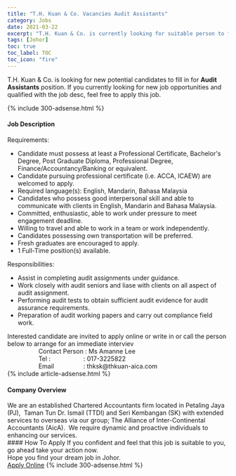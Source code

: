 ```yaml
---
title: "T.H. Kuan & Co. Vacancies Audit Assistants" 
category: Jobs 
date: 2021-03-22 
excerpt: "T.H. Kuan & Co. is currently looking for suitable person to fill in the Audit Assistants which based in Johor" 
tags: [Johor] 
toc: true 
toc_label: TOC 
toc_icon: "fire" 
--- 
```


<p>T.H. Kuan & Co. is looking for new potential candidates to fill in for <b>Audit Assistants</b> position. If you currently looking for new job opportunities and qualified with the job desc, feel free to apply this job.
</p>{% include 300-adsense.html %} 
<div><div><h4>Job Description</h4></div><div><div><span><div><div>Requirements:</div><ul><li>Candidate must possess at least a Professional Certificate, Bachelor's Degree, Post Graduate Diploma, Professional Degree, Finance/Accountancy/Banking or equivalent.</li><li>Candidate pursuing professional certificate (i.e. ACCA, ICAEW) are welcomed to apply.</li><li>Required language(s): English, Mandarin, Bahasa Malaysia</li><li>Candidates who possess good interpersonal skill and able to communicate with clients in English, Mandarin and Bahasa Malaysia.</li><li>Committed, enthusiastic, able to work under pressure to meet engagement deadline.</li><li>Willing to travel and able to work in a team or work independently.</li><li>Candidates possessing own transportation will be preferred.</li><li>Fresh graduates are encouraged to apply.</li><li>1 Full-Time position(s) available.</li></ul><div>Responsibilities:</div><ul><li>Assist in completing audit assignments under guidance.</li><li>Work closely with audit seniors and liase with clients on all aspect of audit assignment.</li><li>Performing audit tests to obtain sufficient audit evidence for audit assurance requirements.</li><li>Preparation of audit working papers and carry out compliance field work.</li></ul><div>Interested candidate are invited to apply online or write in or call the person below to arrange for an immediate interviev</div><div>&#160; &#160; &#160; &#160; &#160; &#160; &#160; &#160; &#160; Contact Person : Ms Amanne Lee</div><div>&#160; &#160; &#160; &#160; &#160; &#160; &#160; &#160; &#160; Tel :&#160; &#160; &#160; &#160; &#160; &#160; &#160; &#160; &#160; &#160;: 017-3225822</div><div>&#160; &#160; &#160; &#160; &#160; &#160; &#160; &#160; &#160; Email&#160; &#160; &#160; &#160; &#160; &#160; &#160; &#160; &#160;: thksk@thkuan-aica.com</div></div></span></div></div></div> 
{% include article-adsense.html %} 
<div><div><h4>Company Overview</h4></div><div><div><span><div><div>
	We are an established Chartered Accountants firm located in Petaling Jaya (PJ), &#160;Taman Tun Dr. Ismail (TTDI) and Seri Kembangan (SK) with extended services to overseas via our group; The Alliance of Inter-Continental Accountants (AicA).&#160; We require dynamic and proactive individuals to enhancing our services.</div></div></span></div></div></div> 
#### How To Apply 
If you confident and feel that this job is suitable to you, go ahead take your action now. <br/> 
Hope you find your dream job in Johor. <br/> 
<a href="https://www.jobstreet.com.my/en/job/audit-assistants-4512911?jobId=jobstreet-my-job-4512911&" class="btn btn--info" target="_blank" rel="nofollow noopenner">Apply Online</a> 
{% include 300-adsense.html %} 